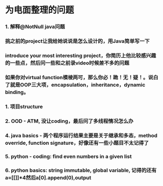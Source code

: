 为电面整理的问题
===
### 1. 解释@NotNull java问题  


### 挑之前的project让我给她说说是怎么设计的，用Java简单写一下

### introduce your most interesting project，你简历上他比较感兴趣的一些点，然后问一些和之前录video时候差不多的问题

### 如果你对virtual function模棱两可，那么你必！跪！无！疑！。说白了就是OOP三大项，encapsulation，inheritance，dynamic binding。  


### 1. 项目structure
### 2. OOD - ATM, 没让coding，最后问了多线程情况怎么办

### 4. java basics - 两个程序运行结果主要是关于继承和多态，method override, function signature，好像还有一些小题目不太记得了
### 5. python - coding: find even numbers in a given list
### 6. python basics: string immutable, global variable, 记得的还有a=[[]]*4然后a[0].append(0),output
